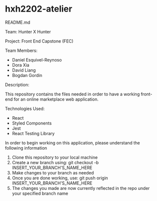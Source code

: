 # hxh2202-atelier 

README.md

Team: Hunter X Hunter

Project: Front End Capstone (FEC)

Team Members: 
* Daniel Esquivel-Reynoso
* Dora Xia
* David Liang 
* Bogdan Gordin

Description: 

This repository contains the files needed in order to have a working front-end for an online marketplace web application.

Technologies Used: 
* React
* Styled Components
* Jest
* React Testing Library

In order to begin working on this application, please understand the following information
1. Clone this repository to your local machine
2. Create a new branch using: git checkout -b INSERT_YOUR_BRANCH'S_NAME_HERE
3. Make changes to your branch as needed
4. Once you are done working, use: git push origin INSERT_YOUR_BRANCH'S_NAME_HERE
  1. The changes you made are now currently reflected in the repo under your specified branch name
